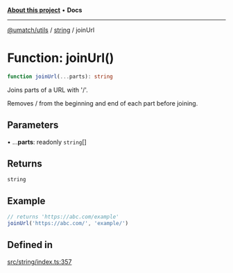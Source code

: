 [**About this project**](../../README.md) • **Docs**

***

[@umatch/utils](../../api.md) / [string](../README.md) / joinUrl

# Function: joinUrl()

```ts
function joinUrl(...parts): string
```

Joins parts of a URL with '/'.

Removes / from the beginning and end of each part before joining.

## Parameters

• ...**parts**: readonly `string`[]

## Returns

`string`

## Example

```ts
// returns 'https://abc.com/example'
joinUrl('https://abc.com/', 'example/')
```

## Defined in

[src/string/index.ts:357](https://github.com/umatch-oficial/utils/blob/main/src/string/index.ts#L357)
